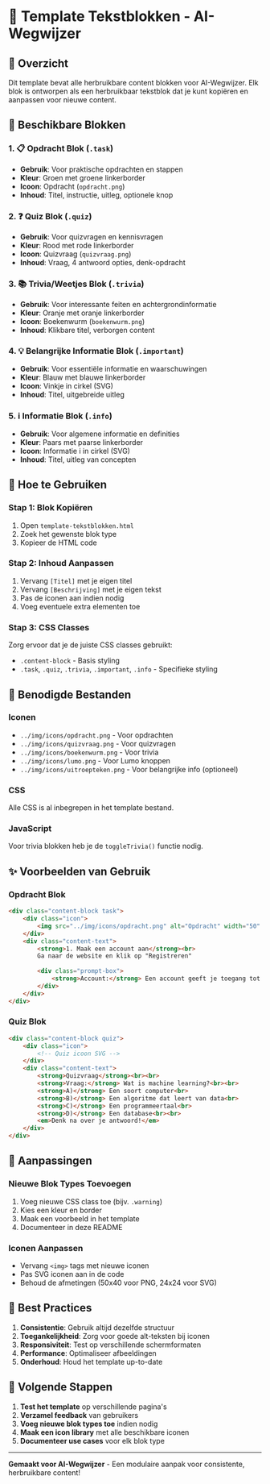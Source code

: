 # 🧱 Template Tekstblokken - AI-Wegwijzer

## 📖 Overzicht

Dit template bevat alle herbruikbare content blokken voor AI-Wegwijzer. Elk blok is ontworpen als een herbruikbaar tekstblok dat je kunt kopiëren en aanpassen voor nieuwe content.

## 🎯 Beschikbare Blokken

### 1. 📋 Opdracht Blok (`.task`)
- **Gebruik**: Voor praktische opdrachten en stappen
- **Kleur**: Groen met groene linkerborder
- **Icoon**: Opdracht (`opdracht.png`)
- **Inhoud**: Titel, instructie, uitleg, optionele knop

### 2. ❓ Quiz Blok (`.quiz`)
- **Gebruik**: Voor quizvragen en kennisvragen
- **Kleur**: Rood met rode linkerborder
- **Icoon**: Quizvraag (`quizvraag.png`)
- **Inhoud**: Vraag, 4 antwoord opties, denk-opdracht

### 3. 📚 Trivia/Weetjes Blok (`.trivia`)
- **Gebruik**: Voor interessante feiten en achtergrondinformatie
- **Kleur**: Oranje met oranje linkerborder
- **Icoon**: Boekenwurm (`boekenwurm.png`)
- **Inhoud**: Klikbare titel, verborgen content

### 4. 💡 Belangrijke Informatie Blok (`.important`)
- **Gebruik**: Voor essentiële informatie en waarschuwingen
- **Kleur**: Blauw met blauwe linkerborder
- **Icoon**: Vinkje in cirkel (SVG)
- **Inhoud**: Titel, uitgebreide uitleg

### 5. ℹ️ Informatie Blok (`.info`)
- **Gebruik**: Voor algemene informatie en definities
- **Kleur**: Paars met paarse linkerborder
- **Icoon**: Informatie i in cirkel (SVG)
- **Inhoud**: Titel, uitleg van concepten

## 🔧 Hoe te Gebruiken

### Stap 1: Blok Kopiëren
1. Open `template-tekstblokken.html`
2. Zoek het gewenste blok type
3. Kopieer de HTML code

### Stap 2: Inhoud Aanpassen
1. Vervang `[Titel]` met je eigen titel
2. Vervang `[Beschrijving]` met je eigen tekst
3. Pas de iconen aan indien nodig
4. Voeg eventuele extra elementen toe

### Stap 3: CSS Classes
Zorg ervoor dat je de juiste CSS classes gebruikt:
- `.content-block` - Basis styling
- `.task`, `.quiz`, `.trivia`, `.important`, `.info` - Specifieke styling

## 📁 Benodigde Bestanden

### Iconen
- `../img/icons/opdracht.png` - Voor opdrachten
- `../img/icons/quizvraag.png` - Voor quizvragen
- `../img/icons/boekenwurm.png` - Voor trivia
- `../img/icons/lumo.png` - Voor Lumo knoppen
- `../img/icons/uitroepteken.png` - Voor belangrijke info (optioneel)

### CSS
Alle CSS is al inbegrepen in het template bestand.

### JavaScript
Voor trivia blokken heb je de `toggleTrivia()` functie nodig.

## ✨ Voorbeelden van Gebruik

### Opdracht Blok
```html
<div class="content-block task">
    <div class="icon">
        <img src="../img/icons/opdracht.png" alt="Opdracht" width="50" height="40">
    </div>
    <div class="content-text">
        <strong>1. Maak een account aan</strong><br>
        Ga naar de website en klik op "Registreren"
        
        <div class="prompt-box">
            <strong>Account:</strong> Een account geeft je toegang tot alle functies
        </div>
    </div>
</div>
```

### Quiz Blok
```html
<div class="content-block quiz">
    <div class="icon">
        <!-- Quiz icoon SVG -->
    </div>
    <div class="content-text">
        <strong>Quizvraag</strong><br><br>
        <strong>Vraag:</strong> Wat is machine learning?<br><br>
        <strong>A)</strong> Een soort computer<br>
        <strong>B)</strong> Een algoritme dat leert van data<br>
        <strong>C)</strong> Een programmeertaal<br>
        <strong>D)</strong> Een database<br><br>
        <em>Denk na over je antwoord!</em>
    </div>
</div>
```

## 🎨 Aanpassingen

### Nieuwe Blok Types Toevoegen
1. Voeg nieuwe CSS class toe (bijv. `.warning`)
2. Kies een kleur en border
3. Maak een voorbeeld in het template
4. Documenteer in deze README

### Iconen Aanpassen
- Vervang `<img>` tags met nieuwe iconen
- Pas SVG iconen aan in de code
- Behoud de afmetingen (50x40 voor PNG, 24x24 voor SVG)

## 📝 Best Practices

1. **Consistentie**: Gebruik altijd dezelfde structuur
2. **Toegankelijkheid**: Zorg voor goede alt-teksten bij iconen
3. **Responsiviteit**: Test op verschillende schermformaten
4. **Performance**: Optimaliseer afbeeldingen
5. **Onderhoud**: Houd het template up-to-date

## 🚀 Volgende Stappen

1. **Test het template** op verschillende pagina's
2. **Verzamel feedback** van gebruikers
3. **Voeg nieuwe blok types toe** indien nodig
4. **Maak een icon library** met alle beschikbare iconen
5. **Documenteer use cases** voor elk blok type

---

**Gemaakt voor AI-Wegwijzer** - Een modulaire aanpak voor consistente, herbruikbare content!
